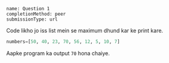 ```ngMeta
name: Question 1
completionMethod: peer
submissionType: url
```

Code likho jo iss list mein se maximum dhund kar ke print kare.

```python
numbers=[50, 40, 23, 70, 56, 12, 5, 10, 7]
```

Aapke program ka output `70` hona chaiye.
